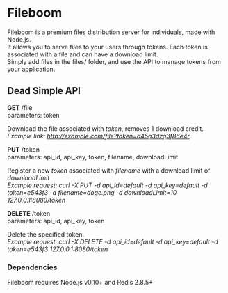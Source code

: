 Fileboom
========

Fileboom is a premium files distribution server for individuals, made with Node.js.  
It allows you to serve files to your users through tokens. Each token is associated with a file and can have a download limit.  
Simply add files in the files/ folder, and use the API to manage tokens from your application.  

## Dead Simple API

**GET** /file  
parameters: token

Download the file associated with *token*, removes 1 download credit.  
*Example link: http://example.com/file?token=d45q3dzq3f86e4r*  

**PUT** /token  
parameters: api_id, api_key, token, filename, downloadLimit

Register a new *token* associated with *filename* with a download limit of *downloadLimit*  
*Example request: curl -X PUT -d api_id=default -d api_key=default -d token=e543f3 -d filename=doge.png -d downloadLimit=10 127.0.0.1:8080/token*  

**DELETE** /token  
parameters: api_id, api_key, token

Delete the specified token.  
*Example request: curl -X DELETE -d api_id=default -d api_key=default -d token=e543f3 127.0.0.1:8080/token*

### Dependencies
Fileboom requires Node.js v0.10+ and Redis 2.8.5+